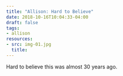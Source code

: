 ```yaml
---
title: "Allison: Hard to Believe"
date: 2018-10-16T10:04:33-04:00
draft: false
tags:
- allison
resources:
- src: img-01.jpg
  title:
---
```


Hard to believe this was almost 30 years ago.
